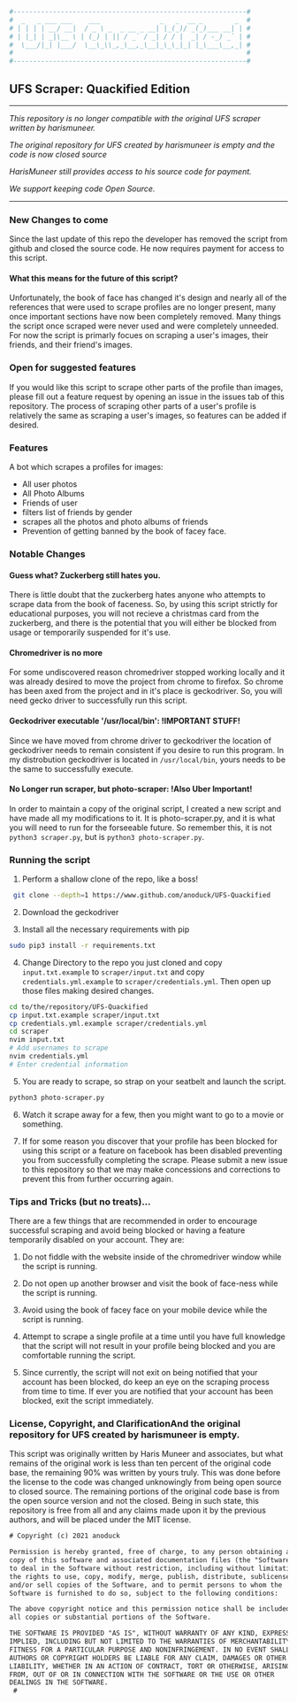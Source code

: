```bash
#-----------------------------------------------------------#
#  _   _ ___ ___    ___               _   _  __ _        _  #
# | | | | __/ __|  / _ \ _  _ __ _ __| |_(_)/ _(_)___ __| | #
# | |_| | _|\__ \ | (_) | || / _` / _| / / |  _| / -_) _` | #
#  \___/|_| |___/  \__\_\\_,_\__,_\__|_\_\_|_| |_\___\__,_| #
#                                                           #
#-----------------------------------------------------------#
```

## UFS Scraper: Quackified Edition  

----

*This repository is no longer compatible with the original UFS scraper written by harismuneer.*

*The original repository for UFS created by harismuneer is empty and the code is now closed source*

*HarisMuneer still provides access to his source code for payment.*

*We support keeping code Open Source.*

----

### New Changes to come
Since the last update of this repo the developer has removed the script from github and closed the source code. He now requires payment for access to this script. 

#### What this means for the future of this script?
Unfortunately, the book of face has changed it's design and nearly all of the references that were used to scrape profiles are no longer present, many once important sections have now been completely removed. Many things the script once scraped were never used and were completely unneeded. For now the script is primarly focues on scraping a user's images, their friends, and their friend's images. 

### Open for suggested features

If you would like this script to scrape other parts of the profile than images, please fill out a feature request by opening an issue in the issues tab of this repository. The process of scraping other parts of a user's profile is relatively the same as scraping a user's images, so features can be added if desired.

### Features

A bot which scrapes a profiles for images:

- All user photos
- All Photo Albums
- Friends of user
- filters list of friends by gender
- scrapes all the photos and photo albums of friends
- Prevention of getting banned by the book of facey face.

### Notable Changes

#### Guess what? Zuckerberg still hates you.

There is little doubt that the zuckerberg hates anyone who attempts to scrape data from the book of faceness. So, by using this script strictly for educational purposes, you will not recieve a christmas card from the zuckerberg, and there is the potential that you will either be blocked from usage or temporarily suspended for it's use. 

#### Chromedriver is no more

For some undiscovered reason chromedriver stopped working locally and it was already desired to move the project from chrome to firefox. So chrome has been axed from the project and in it's place is geckodriver. So, you will need gecko driver to successfully run this script.

#### Geckodriver executable '/usr/local/bin': !IMPORTANT STUFF!

Since we have moved from chrome driver to geckodriver the location of geckodriver needs to remain consistent if you desire to run this program. In my distrobution geckodriver is located in `/usr/local/bin`, yours needs to be the same to successfully execute.

#### No Longer run scraper, but photo-scraper: !Also Uber Important!

In order to maintain a copy of the original script, I created a new script and have made all my modifications to it. It is photo-scraper.py, and it is what you will need to run for the forseeable future. So remember this, it is not `python3 scraper.py`, but is `python3 photo-scraper.py`. 

### Running the script

1. Perform a shallow clone of the repo, like a boss!

```bash
 git clone --depth=1 https://www.github.com/anoduck/UFS-Quackified
```

2. Download the geckodriver

3. Install all the necessary requirements with pip

```bash
sudo pip3 install -r requirements.txt
```

4. Change Directory to the repo you just cloned and copy `input.txt.example` to `scraper/input.txt` and copy `credentials.yml.example` to `scraper/credentials.yml`. Then open up those files making desired changes.

```bash
cd to/the/repository/UFS-Quackified
cp input.txt.example scraper/input.txt
cp credentials.yml.example scraper/credentials.yml
cd scraper
nvim input.txt
# Add usernames to scrape
nvim credentials.yml
# Enter credential information
```

5. You are ready to scrape, so strap on your seatbelt and launch the script.

```bash
python3 photo-scraper.py
```

6. Watch it scrape away for a few, then you might want to go to a movie or something.

7. If for some reason you discover that your profile has been blocked for using this script or a feature on facebook has been disabled preventing you from successfully completing the scrape. Please submit a new issue to this repository so that we may make concessions and corrections to prevent this from further occurring again.

### Tips and Tricks (but no treats)...

There are a few things that are recommended in order to encourage successful scraping and avoid being blocked or having a feature temporarily disabled on your account. They are:

1. Do not fiddle with the website inside of the chromedriver window while the script is running.

2. Do not open up another browser and visit the book of face-ness while the script is running.

3. Avoid using the book of facey face on your mobile device while the script is running.

5. Attempt to scrape a single profile at a time until you have full knowledge that the script will not result in your profile being blocked and you are comfortable running the script.

6. Since currently, the script will not exit on being notified that your account has been blocked, do keep an eye on the scraping process from time to time. If ever you are notified that your account has been blocked, exit the script immediately.

### License, Copyright, and ClarificationAnd the original repository for UFS created by harismuneer is empty.

This script was originally written by Haris Muneer and associates, but what remains of the original work is less than ten percent of the original code base, the remaining 90% was written by yours truly. This was done before the license to the code was changed unknowingly from being open source to closed source. The remaining portions of the original code base is from the open source version and not the closed. Being in such state, this repository is free from all and any claims made upon it by the previous authors, and will be placed under the MIT license. 

```txt
# Copyright (c) 2021 anoduck

Permission is hereby granted, free of charge, to any person obtaining a
copy of this software and associated documentation files (the "Software"),
to deal in the Software without restriction, including without limitation
the rights to use, copy, modify, merge, publish, distribute, sublicense,
and/or sell copies of the Software, and to permit persons to whom the
Software is furnished to do so, subject to the following conditions:

The above copyright notice and this permission notice shall be included in
all copies or substantial portions of the Software.

THE SOFTWARE IS PROVIDED "AS IS", WITHOUT WARRANTY OF ANY KIND, EXPRESS OR
IMPLIED, INCLUDING BUT NOT LIMITED TO THE WARRANTIES OF MERCHANTABILITY,
FITNESS FOR A PARTICULAR PURPOSE AND NONINFRINGEMENT. IN NO EVENT SHALL THE
AUTHORS OR COPYRIGHT HOLDERS BE LIABLE FOR ANY CLAIM, DAMAGES OR OTHER
LIABILITY, WHETHER IN AN ACTION OF CONTRACT, TORT OR OTHERWISE, ARISING
FROM, OUT OF OR IN CONNECTION WITH THE SOFTWARE OR THE USE OR OTHER
DEALINGS IN THE SOFTWARE.
 #
```
